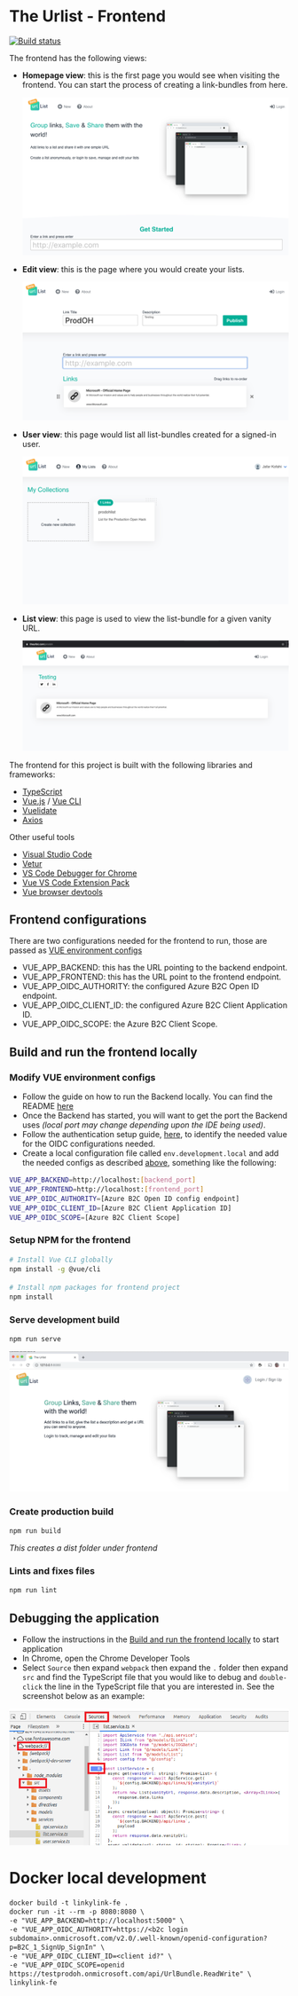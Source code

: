 # The Urlist - Frontend

[![Build status](https://burkeknowswords.visualstudio.com/The%20Urlist/_apis/build/status/Frontend%20Build)](https://burkeknowswords.visualstudio.com/The%20Urlist/_build/latest?definitionId=7)

The frontend has the following views:

- **Homepage view**: this is the first page you would see when visiting the frontend. You can start the process of creating a link-bundles from here.

  ![Homepage picture](docs/Images/Homepage.png)

- **Edit view**: this is the page where you would create your lists.

  ![Edit picture](docs/Images/Edit_page.png)

- **User view**: this page would list all list-bundles created for a signed-in user.

  ![Manage lists picture](docs/Images/Manage_lists_page.png)

- **List view**: this page is used to view the list-bundle for a given vanity URL.

  ![View list picture](docs/Images/View_page.png)

The frontend for this project is built with the following libraries and frameworks:

- [TypeScript](https://www.typescriptlang.org/)
- [Vue.js](https://github.com/vuejs/vue) / [Vue CLI](https://github.com/vuejs/vue-cli)
- [Vuelidate](https://github.com/vuelidate/vuelidate)
- [Axios](https://github.com/axios/axios)

Other useful tools

- [Visual Studio Code](https://code.visualstudio.com/?WT.mc_id=theurlist-github-buhollan)
- [Vetur](https://marketplace.visualstudio.com/items?itemName=octref.vetur&WT.mc_id=theurlist-github-buhollan)
- [VS Code Debugger for Chrome](https://marketplace.visualstudio.com/items?itemName=msjsdiag.debugger-for-chrome&WT.mc_id=theurlist-github-buhollan)
- [Vue VS Code Extension Pack](https://marketplace.visualstudio.com/items?itemName=sdras.vue-vscode-extensionpack&WT.mc_id=theurlist-github-buhollan)
- [Vue browser devtools](https://github.com/vuejs/vue-devtools)

## <a name="feconfigs" ></a> Frontend configurations

There are two configurations needed for the frontend to run, those are passed as [VUE environment configs](https://cli.vuejs.org/guide/mode-and-env.html)

- VUE_APP_BACKEND: this has the URL pointing to the backend endpoint.
- VUE_APP_FRONTEND: this has the URL point to the frontend endpoint.
- VUE_APP_OIDC_AUTHORITY: the configured Azure B2C Open ID endpoint.
- VUE_APP_OIDC_CLIENT_ID: the configured Azure B2C Client Application ID.
- VUE_APP_OIDC_SCOPE: the Azure B2C Client Scope.

## Build and run the frontend locally

### Modify VUE environment configs

- Follow the guide on how to run the Backend locally. You can find the README [here](../api/README.md)
- Once the Backend has started, you will want to get the port the Backend uses _(local port may change depending upon the IDE being used)_.
- Follow the authentication setup guide, [here](../docs/AzureADB2C.md), to identify the needed value for the OIDC configurations needed.
- Create a local configuration file called `env.development.local` and add the needed configs as described [above](feconfigs), something like the following:

```bash
VUE_APP_BACKEND=http://localhost:[backend_port]
VUE_APP_FRONTEND=http://localhost:[frontend_port]
VUE_APP_OIDC_AUTHORITY=[Azure B2C Open ID config endpoint]
VUE_APP_OIDC_CLIENT_ID=[Azure B2C Client Application ID]
VUE_APP_OIDC_SCOPE=[Azure B2C Client Scope]
```

### Setup NPM for the frontend

```bash
# Install Vue CLI globally
npm install -g @vue/cli

# Install npm packages for frontend project
npm install
```

### Serve development build

```bash
npm run serve
```

![localhost serve](docs/Images/localhost_serve.png)

### Create production build

```bash
npm run build
```

_This creates a dist folder under frontend_

### Lints and fixes files

```bash
npm run lint
```

## Debugging the application

- Follow the instructions in the [Build and run the frontend locally](##-build-and-run-the-frontend-locally) to start application
- In Chrome, open the Chrome Developer Tools
- Select `Source` then expand `webpack` then expand the `.` folder then expand `src` and find the TypeScript file that you would like to debug and `double-click` the line in the TypeScript file that you are interested in. See the screenshot below as an example:

![localhost serve](docs/Images/localhost_debugging.png)

# Docker local development

```
docker build -t linkylink-fe .
docker run -it --rm -p 8080:8080 \
-e "VUE_APP_BACKEND=http://localhost:5000" \
-e "VUE_APP_OIDC_AUTHORITY=https://<b2c login subdomain>.onmicrosoft.com/v2.0/.well-known/openid-configuration?p=B2C_1_SignUp_SignIn" \
-e "VUE_APP_OIDC_CLIENT_ID=<client id?" \
-e "VUE_APP_OIDC_SCOPE=openid https://testprodoh.onmicrosoft.com/api/UrlBundle.ReadWrite" \
linkylink-fe
```
